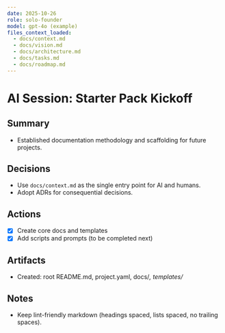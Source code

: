 ```yaml
---
date: 2025-10-26
role: solo-founder
model: gpt-4o (example)
files_context_loaded:
  - docs/context.md
  - docs/vision.md
  - docs/architecture.md
  - docs/tasks.md
  - docs/roadmap.md
---
```


# AI Session: Starter Pack Kickoff

## Summary

- Established documentation methodology and scaffolding for future projects.

## Decisions

- Use `docs/context.md` as the single entry point for AI and humans.
- Adopt ADRs for consequential decisions.

## Actions

- [x] Create core docs and templates
- [x] Add scripts and prompts (to be completed next)

## Artifacts

- Created: root README.md, project.yaml, docs/*, templates/*

## Notes

- Keep lint-friendly markdown (headings spaced, lists spaced, no trailing spaces).
